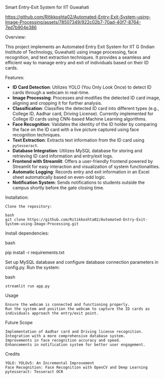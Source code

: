 Smart Entry-Exit System for IIT Guwahati

https://github.com/Ritikkoshta02/Automated-Entry-Exit-System-using-Image-Processing/assets/78507349/922c02b7-70ad-40f7-8764-7ed7b904e386


Overview:

This project implements an Automated Entry Exit System for IIT G (Indian Institute of Technology, Guwahati) using image processing, face recognition, and text extraction techniques. It provides a seamless and efficient way to manage entry and exit of individuals based on their ID cards.

Features:

- **ID Card Detection**: Utilizes YOLO (You Only Look Once) to detect ID cards through a webcam in real-time.  
- **Image Processing**: Processes and modifies the detected ID card image, aligning and cropping it for further analysis.  
- **Classification**: Classifies the detected ID card into different types (e.g., College ID, Aadhar card, Driving License). Currently implemented for College ID cards using CNN-based Machine Learning algorithms.  
- **Face Recognition**: Validates the identity of the ID holder by comparing the face on the ID card with a live picture captured using face recognition techniques.  
- **Text Extraction**: Extracts text information from the ID card using `pytesseract`.  
- **Database Integration**: Utilizes MySQL database for storing and retrieving ID card information and entry/exit logs.  
- **Frontend with Streamlit**: Offers a user-friendly frontend powered by Streamlit for easy interaction and visualization of system functionalities.  
- **Automatic Logging**: Records entry and exit information in an Excel sheet automatically based on even-odd logic.  
- **Notification System**: Sends notifications to students outside the campus shortly before the gate closing time.

Installation:

    Clone the repository:

    bash
    git clone https://github.com/Ritikkoshta02/Automated-Entry-Exit-System-using-Image-Processing.git

Install dependencies:

bash

pip install -r requirements.txt

Set up MySQL database and configure database connection parameters in config.py.
Run the system:

bash

    streamlit run app.py

Usage

    Ensure the webcam is connected and functioning properly.
    Run the system and position the webcam to capture the ID cards as individuals approach the entry/exit point.

Future Scope

    Implementation of Aadhar card and Driving license recognition.
    Integration with a more comprehensive database system.
    Improvements in face recognition accuracy and speed.
    Enhancements in notification system for better user engagement.

Credits

    YOLO: YOLOv5: An Incremental Improvement
    Face Recognition: Face Recognition with OpenCV and Deep Learning
    pytesseract: Tesseract OCR

